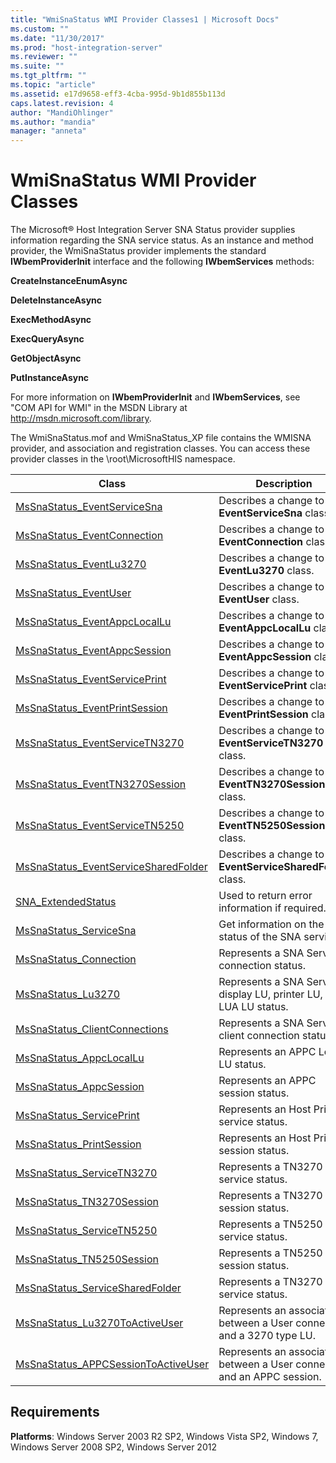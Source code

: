 ```yaml
---
title: "WmiSnaStatus WMI Provider Classes1 | Microsoft Docs"
ms.custom: ""
ms.date: "11/30/2017"
ms.prod: "host-integration-server"
ms.reviewer: ""
ms.suite: ""
ms.tgt_pltfrm: ""
ms.topic: "article"
ms.assetid: e17d9658-eff3-4cba-995d-9b1d855b113d
caps.latest.revision: 4
author: "MandiOhlinger"
ms.author: "mandia"
manager: "anneta"
---
```

# WmiSnaStatus WMI Provider Classes
The Microsoft® Host Integration Server SNA Status provider supplies information regarding the SNA service status. As an instance and method provider, the WmiSnaStatus provider implements the standard **IWbemProviderInit** interface and the following **IWbemServices** methods:  
  
 **CreateInstanceEnumAsync**  
  
 **DeleteInstanceAsync**  
  
 **ExecMethodAsync**  
  
 **ExecQueryAsync**  
  
 **GetObjectAsync**  
  
 **PutInstanceAsync**  
  
 For more information on **IWbemProviderInit** and **IWbemServices**, see "COM API for WMI" in the MSDN Library at http://msdn.microsoft.com/library.  
  
 The WmiSnaStatus.mof and WmiSnaStatus_XP file contains the WMISNA provider, and association and registration classes. You can access these provider classes in the \root\MicrosoftHIS namespace.  
  
|Class|Description|  
|-----------|-----------------|  
|[MsSnaStatus_EventServiceSna](../core/mssnastatus-eventservicesna-class1.md)|Describes a change to the **EventServiceSna** class.|  
|[MsSnaStatus_EventConnection](../core/mssnastatus-eventconnection-class2.md)|Describes a change to the **EventConnection** class|  
|[MsSnaStatus_EventLu3270](../core/mssnastatus-eventlu3270-class2.md)|Describes a change to the **EventLu3270** class.|  
|[MsSnaStatus_EventUser](../core/mssnastatus-eventuser-class1.md)|Describes a change to the **EventUser** class.|  
|[MsSnaStatus_EventAppcLocalLu](../core/mssnastatus-eventappclocallu-class2.md)|Describes a change to the **EventAppcLocalLu** class.|  
|[MsSnaStatus_EventAppcSession](../core/mssnastatus-eventappcsession-class2.md)|Describes a change to the **EventAppcSession** class.|  
|[MsSnaStatus_EventServicePrint](../core/mssnastatus-eventserviceprint-class2.md)|Describes a change to the **EventServicePrint** class.|  
|[MsSnaStatus_EventPrintSession](../core/mssnastatus-eventprintsession-class2.md)|Describes a change to the **EventPrintSession** class.|  
|[MsSnaStatus_EventServiceTN3270](../core/mssnastatus-eventservicetn3270-class2.md)|Describes a change to the **EventServiceTN3270** class.|  
|[MsSnaStatus_EventTN3270Session](../core/mssnastatus-eventtn3270session-class2.md)|Describes a change to the **EventTN3270Session** class.|  
|[MsSnaStatus_EventServiceTN5250](../core/mssnastatus-eventservicetn5250-class1.md)|Describes a change to the **EventTN5250Session** class.|  
|[MsSnaStatus_EventServiceSharedFolder](../core/mssnastatus-eventservicesharedfolder-class2.md)|Describes a change to the **EventServiceSharedFolder** class.|  
|[SNA_ExtendedStatus](../core/sna-extendedstatus-class1.md)|Used to return error information if required.|  
|[MsSnaStatus_ServiceSna](../core/mssnastatus-servicesna-class1.md)|Get information on the status of the SNA service.|  
|[MsSnaStatus_Connection](../core/mssnastatus-connection-class1.md)|Represents a SNA Service connection status.|  
|[MsSnaStatus_Lu3270](../core/mssnastatus-lu3270-class2.md)|Represents a SNA Service display LU, printer LU, or LUA LU status.|  
|[MsSnaStatus_ClientConnections](../core/mssnastatus-clientconnections-class1.md)|Represents a SNA Service client connection status.|  
|[MsSnaStatus_AppcLocalLu](../core/mssnastatus-appclocallu-class2.md)|Represents an APPC Local LU status.|  
|[MsSnaStatus_AppcSession](../core/mssnastatus-appcsession-class1.md)|Represents an APPC session status.|  
|[MsSnaStatus_ServicePrint](../core/mssnastatus-serviceprint-class1.md)|Represents an Host Printer service status.|  
|[MsSnaStatus_PrintSession](../core/mssnastatus-printsession-class2.md)|Represents an Host Printer session status.|  
|[MsSnaStatus_ServiceTN3270](../core/mssnastatus-servicetn3270-class2.md)|Represents a TN3270 service status.|  
|[MsSnaStatus_TN3270Session](../core/mssnastatus-tn3270session-class2.md)|Represents a TN3270 session status.|  
|[MsSnaStatus_ServiceTN5250](../core/mssnastatus-servicetn5250-class2.md)|Represents a TN5250 service status.|  
|[MsSnaStatus_TN5250Session](../core/mssnastatus-tn5250session-class1.md)|Represents a TN5250 session status.|  
|[MsSnaStatus_ServiceSharedFolder](../core/mssnastatus-servicesharedfolder-class2.md)|Represents a TN3270 service status.|  
|[MsSnaStatus_Lu3270ToActiveUser](../core/mssnastatus-lu3270toactiveuser-class2.md)|Represents an association between a User connection and a 3270 type LU.|  
|[MsSnaStatus_APPCSessionToActiveUser](../core/mssnastatus-appcsessiontoactiveuser-class1.md)|Represents an association between a User connection and an APPC session.|  
  
## Requirements  
 **Platforms**: Windows Server 2003 R2 SP2, Windows Vista SP2, Windows 7, Windows Server 2008 SP2, Windows Server 2012